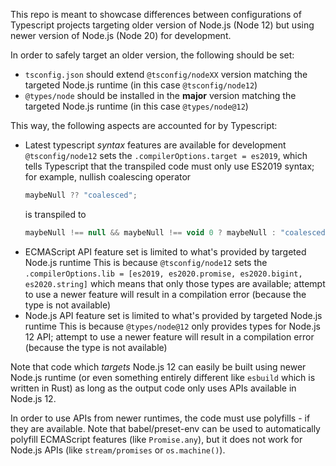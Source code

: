 This repo is meant to showcase differences between configurations of Typescript projects targeting older version of Node.js (Node 12) but using newer version of Node.js (Node 20) for development.

In order to safely target an older version, the following should be set:

-   `tsconfig.json` should extend `@tsconfig/nodeXX` version matching the targeted Node.js runtime (in this case `@tsconfig/node12`)
-   `@types/node` should be installed in the **major** version matching the targeted Node.js runtime (in this case `@types/node@12`)

This way, the following aspects are accounted for by Typescript:

-   Latest typescript _syntax_ features are available for development
    `@tsconfig/node12` sets the `.compilerOptions.target = es2019`, which tells Typescript that the transpiled code must only use ES2019 syntax; for example, nullish coalescing operator
    ```js
    maybeNull ?? "coalesced";
    ```
    is transpiled to
    ```js
    maybeNull !== null && maybeNull !== void 0 ? maybeNull : "coalesced";
    ```
-   ECMAScript API feature set is limited to what's provided by targeted Node.js runtime
    This is because `@tsconfig/node12` sets the `.compilerOptions.lib = [es2019, es2020.promise, es2020.bigint, es2020.string]` which means that only those types are available; attempt to use a newer feature will result in a compilation error (because the type is not available)
-   Node.js API feature set is limited to what's provided by targeted Node.js runtime
    This is because `@types/node@12` only provides types for Node.js 12 API; attempt to use a newer feature will result in a compilation error (because the type is not available)

Note that code which _targets_ Node.js 12 can easily be built using newer Node.js runtime (or even something entirely different like `esbuild` which is written in Rust) as long as the output code only uses APIs available in Node.js 12.

In order to use APIs from newer runtimes, the code must use polyfills - if they are available. Note that babel/preset-env can be used to automatically polyfill ECMAScript features (like `Promise.any`), but it does not work for Node.js APIs (like `stream/promises` or `os.machine()`).
